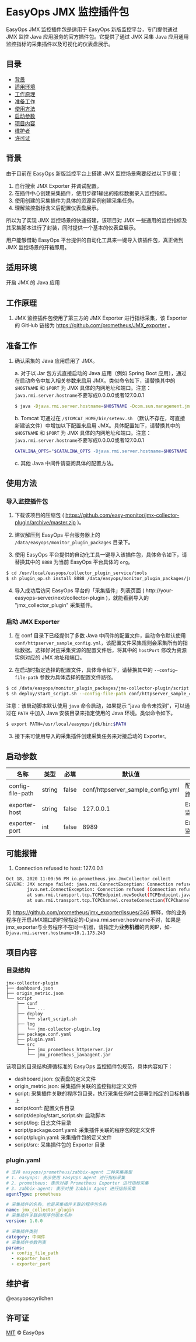 # EasyOps JMX 监控插件包

EasyOps JMX 监控插件包是适用于 EasyOps 新版监控平台，专门提供通过 JMX 监控 Java 应用服务的官方插件包。它提供了通过 JMX 采集 Java 应用通用监控指标的采集插件以及可视化的仪表盘展示。

## 目录

- [背景](#背景)
- [适用环境](#适用环境)
- [工作原理](#工作原理)
- [准备工作](#准备工作)
- [使用方法](#使用方法)
- [启动参数](#启动参数) 
- [项目内容](#项目内容)
- [维护者](#维护者)
- [许可证](#许可证)

## 背景

由于目前在 EasyOps 新版监控平台上搭建 JMX 监控场景需要经过以下步骤：

1. 自行搜索 JMX Exporter 并调试配置。
2. 在插件中心创建采集插件，使用步骤1输出的指标数据录入监控指标。
3. 使用创建的采集插件为具体的资源实例创建采集任务。
4. 理解监控指标含义后配置仪表盘展示。

所以为了实现 JMX 监控场景的快速搭建，该项目对 JMX 一些通用的监控指标及其采集脚本进行了封装，同时提供一个基本的仪表盘展示。

用户能够借助 EasyOps 平台提供的自动化工具来一键导入该插件包，真正做到 JMX 监控场景的开箱即用。

## 适用环境

开启 JMX 的 Java 应用

## 工作原理

1. JMX 监控插件包使用了第三方的 JMX Exporter 进行指标采集，该 Exporter 的 GitHub 链接为 https://github.com/prometheus/JMX_exporter 。

## 准备工作

1. 确认采集的 Java 应用启用了 JMX。

    a. 对于以 Jar 包方式直接启动的 Java 应用（例如 Spring Boot 应用），通过在启动命令中加入相关参数来启用 JMX。类似命令如下，请替换其中的 `$HOSTNAME` 和 `$PORT` 为 JMX 具体的内网地址和端口。注意：`java.rmi.server.hostname`不要写成0.0.0.0或者127.0.0.1

    ```sh
    $ java -Djava.rmi.server.hostname=$HOSTNAME -Dcom.sun.management.jmxremote -Dcom.sun.management.jmxremote.port=$PORT -Dcom.sun.management.jmxremote.rmi.port=$PORT -Dcom.sun.management.jmxremote.ssl=false -Dcom.sun.management.jmxremote.authenticate=false -jar /PATH/OF/YOUR/JAR/PACKAGE
    ```

    b. Tomcat 可通过在 `/$TOMCAT_HOME/bin/setenv.sh` （默认不存在，可直接新建该文件）中增加以下配置来启用 JMX。具体配置如下，请替换其中的 `$HOSTNAME` 和 `$PORT` 为 JMX 具体的内网地址和端口。注意：`java.rmi.server.hostname`不要写成0.0.0.0或者127.0.0.1

    ```sh
    CATALINA_OPTS="$CATALINA_OPTS -Djava.rmi.server.hostname=$HOSTNAME -Dcom.sun.management.jmxremote -Dcom.sun.management.jmxremote.port=$PORT -Dcom.sun.management.jmxremote.rmi.port=$PORT -Dcom.sun.management.jmxremote.ssl=false -Dcom.sun.management.jmxremote.authenticate=false"
    ```
    
    c. 其他 Java 中间件请查阅具体的配置方法。

## 使用方法

### 导入监控插件包

1. 下载该项目的压缩包 ( https://github.com/easy-monitor/jmx-collector-plugin/archive/master.zip )。

2. 建议解压到 EasyOps 平台服务器上的 `/data/easyops/monitor_plugin_packages` 目录下。

3. 使用 EasyOps 平台提供的自动化工具一键导入该插件包，具体命令如下，请替换其中的 `8888` 为当前 EasyOps 平台具体的 `org`。

```sh
$ cd /usr/local/easyops/collector_plugin_service/tools
$ sh plugin_op.sh install 8888 /data/easyops/monitor_plugin_packages/jmx-collector-plugin
```

4. 导入成功后访问 EasyOps 平台的「采集插件」列表页面 ( http://your-easyops-server/next/collector-plugin )，就能看到导入的 "jmx_collector_plugin" 采集插件。

### 启动 JMX Exporter

1. 在 conf 目录下已经提供了多数 Java 中间件的配置文件，启动命令默认使用 `conf/httpserver_sample_config.yml`，该配置文件采集规则会采集所有的指标数据。选择好对应采集资源的配置文件后，将其中的 `hostPort` 修改为资源实例对应的 JMX 地址和端口。

2. 在启动时指定选择的配置文件，具体命令如下，请替换其中的 `--config—file-path` 参数为具体选择的配置文件路径。

```sh
$ cd /data/easyops/monitor_plugin_packages/jmx-collector-plugin/script
$ sh deploy/start_script.sh --config-file-path conf/httpserver_sample_config.yml
```

注意：该启动脚本默认使用 `java` 命令启动，如果提示 “java 命令未找到”，可以通过在 `PATH` 中加入 Java 安装目录来指定使用的 Java 环境。类似命令如下。

```sh
$ export PATH=/usr/local/easyops/jdk/bin:$PATH
```

3. 接下来可使用导入的采集插件创建采集任务来对接启动的 Exporter。

## 启动参数

| 名称 | 类型 | 必填 | 默认值 | 说明 |
| --- | --- | --- | --- | --- |
| config-file-path | string | false | conf/httpserver_sample_config.yml | 配置文件路径 |
| exporter-host | string | false | 127.0.0.1 | Exporter 监听地址 |
| exporter-port | int | false | 8989 | Exporter 监听端口 |

## 可能报错
1. Connection refused to host: 127.0.0.1
```bash
Oct 18, 2020 11:00:56 PM io.prometheus.jmx.JmxCollector collect
SEVERE: JMX scrape failed: java.rmi.ConnectException: Connection refused to host: 127.0.0.1; nested exception is: 
        java.net.ConnectException: Connection refused (Connection refused)
        at sun.rmi.transport.tcp.TCPEndpoint.newSocket(TCPEndpoint.java:619)
        at sun.rmi.transport.tcp.TCPChannel.createConnection(TCPChannel.java:216)
```

见 https://github.com/prometheus/jmx_exporter/issues/346 解释，你的业务程序在开启JMX端口的时候指定的-Djava.rmi.server.hostname不对，如果是jmx_exporter与业务程序不在同一机器，请指定为**业务机器**的内网IP，如`-Djava.rmi.server.hostname=10.1.173.243`

## 项目内容

### 目录结构

```
jmx-collector-plugin
├── dashboard.json
├── origin_metric.json
└── script
    ├── conf
    │   └── ...
    ├── deploy
    │   └── start_script.sh
    ├── log
    │   └── jmx-collector-plugin.log
    ├── package.conf.yaml
    ├── plugin.yaml
    └── src
        ├── jmx_prometheus_httpserver.jar 
        └── jmx_prometheus_javaagent.jar
```

该项目的目录结构遵循标准的 EasyOps 监控插件包规范，具体内容如下：

- dashboard.json: 仪表盘的定义文件
- origin_metric.json: 采集插件关联的监控指标定义文件
- script: 采集插件关联的程序包目录，执行采集任务时会部署到指定的目标机器上
- script/conf: 配置文件目录
- script/deploy/start_script.sh: 启动脚本
- script/log: 日志文件目录
- script/package.conf.yaml: 采集插件关联的程序包的定义文件
- script/plugin.yaml: 采集插件包的定义文件
- script/src: 采集插件包的 Exporter 目录

### plugin.yaml

```yaml
# 支持 easyops/prometheus/zabbix-agent 三种采集类型
# 1. easyops: 表示使用 EasyOps Agent 进行指标采集
# 2. prometheus: 表示对接 Prometheus Exporter 进行指标采集
# 3. zabbix-agent: 表示对接 Zabbix Agent 进行指标采集
agentType: prometheus

# 采集插件的名称，也是采集插件关联的程序包名称
name: jmx_collector_plugin
# 采集插件关联的程序包版本名称
version: 1.0.0

# 采集插件类别 
category: 中间件
# 采集插件参数列表
params:
  - config_file_path
  - exporter_host
  - exporter_port
```

## 维护者

@easyopscyrilchen

## 许可证

[MIT](#许可证) © EasyOps
